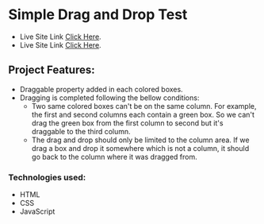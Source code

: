 # Simple Drag and Drop Test

- Live Site Link [Click Here](https://drag-n-drop-test.netlify.app/).
- Live Site Link [Click Here](https://drive.google.com/file/d/1nl-YG_j_vDFDYXJfTeaC5aFPcphImos1/view?usp=sharing).

## Project Features:

- Draggable property added in each colored boxes.
- Dragging is completed following the bellow conditions:
  - Two same colored boxes can't be on the same column. For example, the first and
    second columns each contain a green box. So we can't drag the green box from the
    first column to second but it's draggable to the third column.
  - The drag and drop should only be limited to the column area. If we drag a box and
    drop it somewhere which is not a column, it should go back to the column where it
    was dragged from.

### Technologies used:

- HTML
- CSS
- JavaScript
